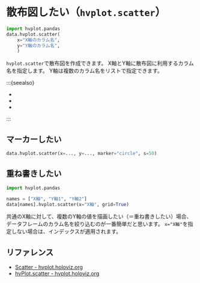 # 散布図したい（`hvplot.scatter`）

```python
import hvplot.pandas
data.hvplot.scatter(
    x="X軸のカラム名",
    y="Y軸のカラム名",
    )
```

`hvplot.scatter`で散布図を作成できます。
X軸とY軸に散布図に利用するカラム名を指定します。
Y軸は複数のカラム名をリストで指定できます。

:::{seealso}

- [](../altair/altair-scatter.md)
- [](../pandas/pandas-plot-scatter.md)
- [](../plotly/plotly-scatter.md)

:::

## マーカーしたい

```python
data.hvplot.scatter(x=..., y=..., marker="circle", s=50)
```

## 重ね書きしたい

```python
import hvplot.pandas

names = ["X軸", "Y軸1", "Y軸2"]
data[names].hvplot.scatter(x="X軸", grid=True)
```

共通のX軸に対して、複数のY軸の値を描画したい（＝重ね書きしたい）場合、
データフレームのカラム名を絞り込むのが一番簡単だと思います。
`x="X軸"`を指定しない場合は、インデックスが適用されます。

## リファレンス

- [Scatter - hvplot.holoviz.org](https://hvplot.holoviz.org/reference/tabular/scatter.html)
- [hvPlot.scatter - hvplot.holoviz.org](https://hvplot.holoviz.org/en/docs/latest/ref/api/manual/hvplot.hvPlot.scatter.html)
